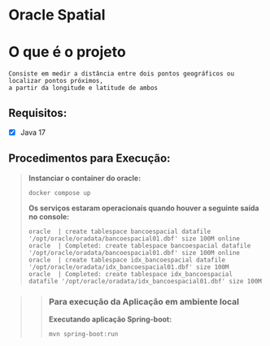 # Oracle Spatial

# O que é o projeto
    Consiste em medir a distância entre dois pontos geográficos ou localizar pontos próximos, 
    a partir da longitude e latitude de ambos

## Requisitos:
- [x] Java 17

## Procedimentos para Execução:
> **Instanciar o container do oracle:**
> ```shell
> docker compose up
> ```
> **Os serviços estaram operacionais quando houver a seguinte saída no console:**
> ```
> oracle  | create tablespace bancoespacial datafile '/opt/oracle/oradata/bancoespacial01.dbf' size 100M online
> oracle  | Completed: create tablespace bancoespacial datafile '/opt/oracle/oradata/bancoespacial01.dbf' size 100M online
> oracle  | create tablespace idx_bancoespacial datafile '/opt/oracle/oradata/idx_bancoespacial01.dbf' size 100M
> oracle  | Completed: create tablespace idx_bancoespacial datafile '/opt/oracle/oradata/idx_bancoespacial01.dbf' size 100M

>>### Para execução da Aplicação em ambiente local
>>**Executando aplicação Spring-boot:**
>>```shell
>>mvn spring-boot:run
>>```


 

